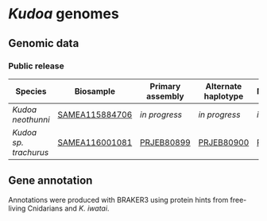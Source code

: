 # _Kudoa_ genomes

## Genomic data

### Public release

| Species | Biosample | Primary assembly| Alternate haplotype | Mitochondrion |
| -- |--|--|--|---|
| _Kudoa neothunni_ | [SAMEA115884706](https://www.ebi.ac.uk/ena/browser/view/SAMEA115884706) | _in progress_ | _in progress_ | _in progress_ |
| _Kudoa sp. trachurus_ | [SAMEA116001081](https://www.ebi.ac.uk/ena/browser/view/SAMEA116001081) | [PRJEB80899](https://www.ebi.ac.uk/ena/browser/view/PRJEB80899) | [PRJEB80900](https://www.ebi.ac.uk/ena/browser/view/PRJEB80900) | [PRJEB81409](https://www.ebi.ac.uk/ena/browser/view/PRJEB81409) |

## Gene annotation

Annotations were produced with BRAKER3 using protein hints from free-living Cnidarians and _K. iwatai_.
